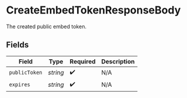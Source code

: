 # CreateEmbedTokenResponseBody

The created public embed token.


## Fields

| Field              | Type               | Required           | Description        |
| ------------------ | ------------------ | ------------------ | ------------------ |
| `publicToken`      | *string*           | :heavy_check_mark: | N/A                |
| `expires`          | *string*           | :heavy_check_mark: | N/A                |